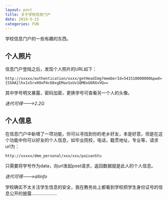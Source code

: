 ```yaml
---
layout: post
title: 关于学校信息门户
date: 2019-5-23
categories: FUN
---
```


学校信息门户的一些有趣的东西。

<!-- more -->
## 个人照片
信息门户登陆之后，发现个人照片的URL如下：
```
http://xxxxx/authentication/xxxx/getHeadImg?memberId=541510000000&pwd={SSHA}lhx1x5rxH9xP4c60xgEMaxSxUv1QM8xG6RXxVQ==

```
其中学号明文暴露，密码加密，更换学号可查看另一个人的头像。

*迭代可得--->2.2G*

## 个人信息
在信息门户中新增了一项功能，你可以寻找到你的老乡好友，本是好意，但是在这个功能中你可以好友的个人信息，如毕业院校，电话，籍贯地址，专业等，请求url为：

```
http://xxxxx/dmm_personal/xxx/xxx/paisanStu

```
只需要将学号作为data，向url发起post请求，返回数据就是此人的个人信息。

*迭代可得--->allinfo*

学校确实不太关注学生信息的安全，我在教务处上都看到学校把学生身份证号的信息公开的披露....................
